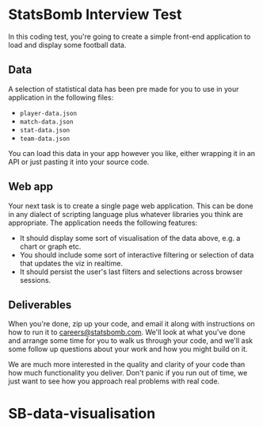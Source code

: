 # StatsBomb Interview Test

In this coding test, you're going to create a simple front-end
application to load and display some football data.

## Data

A selection of statistical data has been pre made for you to use in
your application in the following files:

* `player-data.json`
* `match-data.json`
* `stat-data.json`
* `team-data.json`

You can load this data in your app however you like, either wrapping
it in an API or just pasting it into your source code.

## Web app

Your next task is to create a single page web application. This can be
done in any dialect of scripting language plus whatever libraries you
think are appropriate. The application needs the following features:

* It should display some sort of visualisation of the data above,
  e.g. a chart or graph etc.
* You should include some sort of interactive filtering or selection
  of data that updates the viz in realtime.
* It should persist the user's last filters and selections across
  browser sessions.

## Deliverables

When you're done, zip up your code, and email it along with
instructions on how to run it to careers@statsbomb.com. We'll look at
what you've done and arrange some time for you to walk us through your
code, and we'll ask some follow up questions about your work and how
you might build on it.

We are much more interested in the quality and clarity of your code
than how much functionality you deliver. Don't panic if you run out of
time, we just want to see how you approach real problems with real
code.
# SB-data-visualisation
